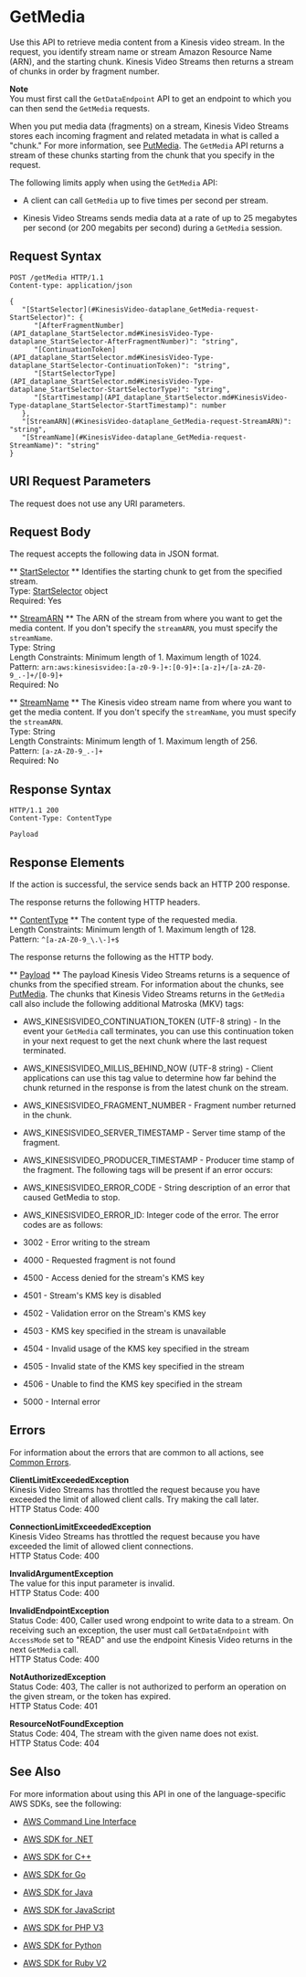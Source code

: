 # GetMedia<a name="API_dataplane_GetMedia"></a>

 Use this API to retrieve media content from a Kinesis video stream\. In the request, you identify stream name or stream Amazon Resource Name \(ARN\), and the starting chunk\. Kinesis Video Streams then returns a stream of chunks in order by fragment number\.

**Note**  
 You must first call the `GetDataEndpoint` API to get an endpoint to which you can then send the `GetMedia` requests\. 

When you put media data \(fragments\) on a stream, Kinesis Video Streams stores each incoming fragment and related metadata in what is called a "chunk\." For more information, see [PutMedia](API_dataplane_PutMedia.md)\. The `GetMedia` API returns a stream of these chunks starting from the chunk that you specify in the request\. 

The following limits apply when using the `GetMedia` API:

+ A client can call `GetMedia` up to five times per second per stream\. 

+ Kinesis Video Streams sends media data at a rate of up to 25 megabytes per second \(or 200 megabits per second\) during a `GetMedia` session\. 

## Request Syntax<a name="API_dataplane_GetMedia_RequestSyntax"></a>

```
POST /getMedia HTTP/1.1
Content-type: application/json

{
   "[StartSelector](#KinesisVideo-dataplane_GetMedia-request-StartSelector)": { 
      "[AfterFragmentNumber](API_dataplane_StartSelector.md#KinesisVideo-Type-dataplane_StartSelector-AfterFragmentNumber)": "string",
      "[ContinuationToken](API_dataplane_StartSelector.md#KinesisVideo-Type-dataplane_StartSelector-ContinuationToken)": "string",
      "[StartSelectorType](API_dataplane_StartSelector.md#KinesisVideo-Type-dataplane_StartSelector-StartSelectorType)": "string",
      "[StartTimestamp](API_dataplane_StartSelector.md#KinesisVideo-Type-dataplane_StartSelector-StartTimestamp)": number
   },
   "[StreamARN](#KinesisVideo-dataplane_GetMedia-request-StreamARN)": "string",
   "[StreamName](#KinesisVideo-dataplane_GetMedia-request-StreamName)": "string"
}
```

## URI Request Parameters<a name="API_dataplane_GetMedia_RequestParameters"></a>

The request does not use any URI parameters\.

## Request Body<a name="API_dataplane_GetMedia_RequestBody"></a>

The request accepts the following data in JSON format\.

 ** [StartSelector](#API_dataplane_GetMedia_RequestSyntax) **   <a name="KinesisVideo-dataplane_GetMedia-request-StartSelector"></a>
Identifies the starting chunk to get from the specified stream\.   
Type: [StartSelector](API_dataplane_StartSelector.md) object  
Required: Yes

 ** [StreamARN](#API_dataplane_GetMedia_RequestSyntax) **   <a name="KinesisVideo-dataplane_GetMedia-request-StreamARN"></a>
The ARN of the stream from where you want to get the media content\. If you don't specify the `streamARN`, you must specify the `streamName`\.  
Type: String  
Length Constraints: Minimum length of 1\. Maximum length of 1024\.  
Pattern: `arn:aws:kinesisvideo:[a-z0-9-]+:[0-9]+:[a-z]+/[a-zA-Z0-9_.-]+/[0-9]+`   
Required: No

 ** [StreamName](#API_dataplane_GetMedia_RequestSyntax) **   <a name="KinesisVideo-dataplane_GetMedia-request-StreamName"></a>
The Kinesis video stream name from where you want to get the media content\. If you don't specify the `streamName`, you must specify the `streamARN`\.  
Type: String  
Length Constraints: Minimum length of 1\. Maximum length of 256\.  
Pattern: `[a-zA-Z0-9_.-]+`   
Required: No

## Response Syntax<a name="API_dataplane_GetMedia_ResponseSyntax"></a>

```
HTTP/1.1 200
Content-Type: ContentType

Payload
```

## Response Elements<a name="API_dataplane_GetMedia_ResponseElements"></a>

If the action is successful, the service sends back an HTTP 200 response\.

The response returns the following HTTP headers\.

 ** [ContentType](#API_dataplane_GetMedia_ResponseSyntax) **   <a name="KinesisVideo-dataplane_GetMedia-response-ContentType"></a>
The content type of the requested media\.  
Length Constraints: Minimum length of 1\. Maximum length of 128\.  
Pattern: `^[a-zA-Z0-9_\.\-]+$` 

The response returns the following as the HTTP body\.

 ** [Payload](#API_dataplane_GetMedia_ResponseSyntax) **   <a name="KinesisVideo-dataplane_GetMedia-response-Payload"></a>
 The payload Kinesis Video Streams returns is a sequence of chunks from the specified stream\. For information about the chunks, see [PutMedia](API_dataplane_PutMedia.md)\. The chunks that Kinesis Video Streams returns in the `GetMedia` call also include the following additional Matroska \(MKV\) tags:   

+ AWS\_KINESISVIDEO\_CONTINUATION\_TOKEN \(UTF\-8 string\) \- In the event your `GetMedia` call terminates, you can use this continuation token in your next request to get the next chunk where the last request terminated\.

+ AWS\_KINESISVIDEO\_MILLIS\_BEHIND\_NOW \(UTF\-8 string\) \- Client applications can use this tag value to determine how far behind the chunk returned in the response is from the latest chunk on the stream\. 

+ AWS\_KINESISVIDEO\_FRAGMENT\_NUMBER \- Fragment number returned in the chunk\.

+ AWS\_KINESISVIDEO\_SERVER\_TIMESTAMP \- Server time stamp of the fragment\.

+ AWS\_KINESISVIDEO\_PRODUCER\_TIMESTAMP \- Producer time stamp of the fragment\.
The following tags will be present if an error occurs:  

+ AWS\_KINESISVIDEO\_ERROR\_CODE \- String description of an error that caused GetMedia to stop\.

+ AWS\_KINESISVIDEO\_ERROR\_ID: Integer code of the error\.
The error codes are as follows:  

+ 3002 \- Error writing to the stream

+ 4000 \- Requested fragment is not found

+ 4500 \- Access denied for the stream's KMS key

+ 4501 \- Stream's KMS key is disabled

+ 4502 \- Validation error on the Stream's KMS key

+ 4503 \- KMS key specified in the stream is unavailable

+ 4504 \- Invalid usage of the KMS key specified in the stream

+ 4505 \- Invalid state of the KMS key specified in the stream

+ 4506 \- Unable to find the KMS key specified in the stream

+ 5000 \- Internal error

## Errors<a name="API_dataplane_GetMedia_Errors"></a>

For information about the errors that are common to all actions, see [Common Errors](CommonErrors.md)\.

 **ClientLimitExceededException**   
Kinesis Video Streams has throttled the request because you have exceeded the limit of allowed client calls\. Try making the call later\.  
HTTP Status Code: 400

 **ConnectionLimitExceededException**   
Kinesis Video Streams has throttled the request because you have exceeded the limit of allowed client connections\.  
HTTP Status Code: 400

 **InvalidArgumentException**   
The value for this input parameter is invalid\.  
HTTP Status Code: 400

 **InvalidEndpointException**   
 Status Code: 400, Caller used wrong endpoint to write data to a stream\. On receiving such an exception, the user must call `GetDataEndpoint` with `AccessMode` set to "READ" and use the endpoint Kinesis Video returns in the next `GetMedia` call\.   
HTTP Status Code: 400

 **NotAuthorizedException**   
Status Code: 403, The caller is not authorized to perform an operation on the given stream, or the token has expired\.  
HTTP Status Code: 401

 **ResourceNotFoundException**   
Status Code: 404, The stream with the given name does not exist\.  
HTTP Status Code: 404

## See Also<a name="API_dataplane_GetMedia_SeeAlso"></a>

For more information about using this API in one of the language\-specific AWS SDKs, see the following:

+  [AWS Command Line Interface](http://docs.aws.amazon.com/goto/aws-cli/kinesis-video-data-2017-09-30/GetMedia) 

+  [AWS SDK for \.NET](http://docs.aws.amazon.com/goto/DotNetSDKV3/kinesis-video-data-2017-09-30/GetMedia) 

+  [AWS SDK for C\+\+](http://docs.aws.amazon.com/goto/SdkForCpp/kinesis-video-data-2017-09-30/GetMedia) 

+  [AWS SDK for Go](http://docs.aws.amazon.com/goto/SdkForGoV1/kinesis-video-data-2017-09-30/GetMedia) 

+  [AWS SDK for Java](http://docs.aws.amazon.com/goto/SdkForJava/kinesis-video-data-2017-09-30/GetMedia) 

+  [AWS SDK for JavaScript](http://docs.aws.amazon.com/goto/AWSJavaScriptSDK/kinesis-video-data-2017-09-30/GetMedia) 

+  [AWS SDK for PHP V3](http://docs.aws.amazon.com/goto/SdkForPHPV3/kinesis-video-data-2017-09-30/GetMedia) 

+  [AWS SDK for Python](http://docs.aws.amazon.com/goto/boto3/kinesis-video-data-2017-09-30/GetMedia) 

+  [AWS SDK for Ruby V2](http://docs.aws.amazon.com/goto/SdkForRubyV2/kinesis-video-data-2017-09-30/GetMedia) 